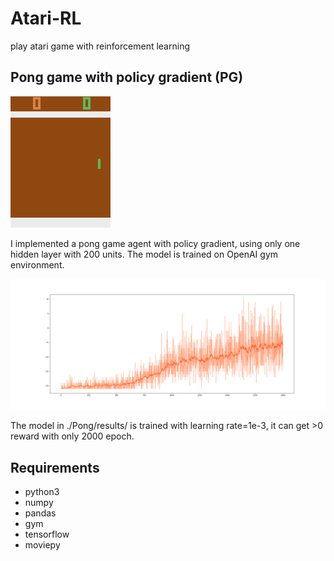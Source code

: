 # Atari-RL
play atari game with reinforcement learning

## Pong game with policy gradient (PG)
![pong](https://github.com/mashoujiang/Atari-RL/blob/master/Pong/figures/Pong.gif)

I implemented a pong game agent with policy gradient, using only one hidden layer with 200 units. The model is trained on OpenAI gym environment. 

![reward](https://github.com/mashoujiang/Atari-RL/blob/master/Pong/figures/reward.png)

The model in ./Pong/results/ is trained with learning rate=1e-3, it can get >0 reward with only 2000 epoch.

## Requirements
* python3
* numpy
* pandas
* gym
* tensorflow
* moviepy
